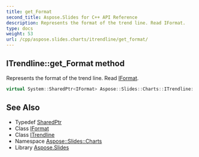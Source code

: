 ```yaml
---
title: get_Format
second_title: Aspose.Slides for C++ API Reference
description: Represents the format of the trend line. Read IFormat.
type: docs
weight: 53
url: /cpp/aspose.slides.charts/itrendline/get_format/
---
```

## ITrendline::get_Format method


Represents the format of the trend line. Read [IFormat](../../iformat/).

```cpp
virtual System::SharedPtr<IFormat> Aspose::Slides::Charts::ITrendline::get_Format()=0
```




## See Also

* Typedef [SharedPtr](../../../system/sharedptr/)
* Class [IFormat](../../iformat/)
* Class [ITrendline](../)
* Namespace [Aspose::Slides::Charts](../../)
* Library [Aspose.Slides](../../../)
